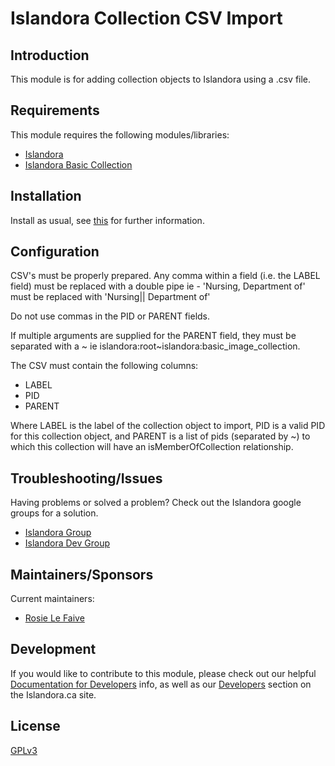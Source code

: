 # Islandora Collection CSV Import 

## Introduction

This module is for adding collection objects to Islandora using a .csv file. 

## Requirements

This module requires the following modules/libraries:
* [Islandora](https://github.com/islandora/islandora)
* [Islandora Basic Collection](https://github.com/Islandora/islandora_solution_pack_collection)

## Installation

Install as usual, see [this](https://drupal.org/documentation/install/modules-themes/modules-7) for further information.

## Configuration

CSV's must be properly prepared.  Any comma within a field (i.e. the LABEL field) must be replaced with
a double pipe ie - 'Nursing, Department of' must be replaced with
'Nursing|| Department of'

Do not use commas in the PID or PARENT fields.

If multiple arguments are supplied for the PARENT field, they must be
separated with a ~  ie islandora:root~islandora:basic_image_collection.

The CSV must contain the following columns:

* LABEL
* PID
* PARENT

Where LABEL is the label of the collection object to import, PID is a valid PID for this collection object, 
and PARENT is a list of pids (separated by ~) to which this collection will have an isMemberOfCollection relationship.

## Troubleshooting/Issues

Having problems or solved a problem? Check out the Islandora google groups for a solution.

* [Islandora Group](https://groups.google.com/forum/?hl=en&fromgroups#!forum/islandora)
* [Islandora Dev Group](https://groups.google.com/forum/?hl=en&fromgroups#!forum/islandora-dev)

## Maintainers/Sponsors

Current maintainers:

* [Rosie Le Faive](https://github.com/rosiel)

## Development

If you would like to contribute to this module, please check out our helpful [Documentation for Developers](https://github.com/Islandora/islandora/wiki#wiki-documentation-for-developers) info, as well as our [Developers](http://islandora.ca/developers) section on the Islandora.ca site.

## License

[GPLv3](http://www.gnu.org/licenses/gpl-3.0.txt)
